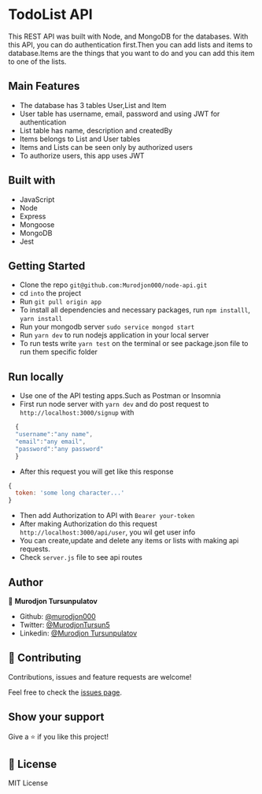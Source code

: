 # TodoList API

This REST API was built with Node, and MongoDB for the databases. With this API, you can do authentication first.Then you can add lists and items to database.Items are the things that you want to do and you can add this item to one of the lists.

## Main Features

- The database has 3 tables User,List and Item
- User table has username, email, password and using JWT for authentication
- List table has name, description and createdBy
- Items belongs to List and User tables
- Items and Lists can be seen only by authorized users
- To authorize users, this app uses JWT

## Built with

- JavaScript
- Node
- Express
- Mongoose
- MongoDB
- Jest

## Getting Started

- Clone the repo `git@github.com:Murodjon000/node-api.git`
- cd `into` the project
- Run `git pull origin app`
- To install all dependencies and necessary packages, run `npm installl`, `yarn install`
- Run your mongodb server `sudo service mongod start`
- Run `yarn dev` to run nodejs application in your local server
- To run tests write `yarn test` on the terminal or see package.json file to run them specific folder

## Run locally

- Use one of the API testing apps.Such as Postman or Insomnia
- First run node server with `yarn dev` and do post request to `http://localhost:3000/signup` with

```js
  {
  "username":"any name",
  "email":"any email",
  "password":"any password"
  }

```

- After this request you will get like this response

```js
{
  token: 'some long character...'
}
```

- Then add Authorization to API with `Bearer your-token`
- After making Authorization do this request `http://localhost:3000/api/user`, you wil get user info
- You can create,update and delete any items or lists with making api requests.
- Check `server.js` file to see api routes

## Author

👤 **Murodjon Tursunpulatov**

- Github: [@murodjon000](https://github.com/murodjon000)
- Twitter: [@MurodjonTursun5](https://twitter.com/MurodjonTursun5)
- Linkedin: [@Murodjon Tursunpulatov](https://www.linkedin.com/in/murodjon-tursunpulatov-5189481b3/)

## 🤝 Contributing

Contributions, issues and feature requests are welcome!

Feel free to check the [issues page](issues/).

## Show your support

Give a ⭐️ if you like this project!

## 📝 License

MIT License
